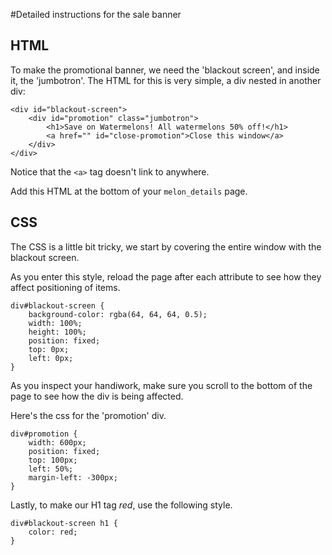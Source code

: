 #Detailed instructions for the sale banner

## HTML

To make the promotional banner, we need the 'blackout screen', and inside it, the 'jumbotron'.
The HTML for this is very simple, a div nested in another div:

    <div id="blackout-screen">
        <div id="promotion" class="jumbotron">
            <h1>Save on Watermelons! All watermelons 50% off!</h1>
            <a href="" id="close-promotion">Close this window</a>
        </div>
    </div>

Notice that the `<a>` tag doesn't link to anywhere.

Add this HTML at the bottom of your `melon_details` page.
## CSS
The CSS is a little bit tricky, we start by covering the entire window with the blackout screen.

As you enter this style, reload the page after each attribute to see how they affect positioning of items.

    div#blackout-screen {
        background-color: rgba(64, 64, 64, 0.5);
        width: 100%;
        height: 100%;
        position: fixed;
        top: 0px;
        left: 0px;
    }
    
As you inspect your handiwork, make sure you scroll to the bottom of the page to see how the div is being affected.

Here's the css for the 'promotion' div.

    div#promotion {
        width: 600px;
        position: fixed;
        top: 100px;
        left: 50%;
        margin-left: -300px;
    }
    
Lastly, to make our H1 tag _red_, use the following style.

    div#blackout-screen h1 {
        color: red;
    }
